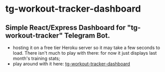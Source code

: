 # tg-workout-tracker-dashboard
## Simple React/Express Dashboard for "tg-workout-tracker" Telegram Bot. 
- hosting it on a free tier Heroku server so it may take a few seconds to load. There isn't much to play with there: for now it just displays last month's training stats;  
- play around with it here: [tg-workout-tracker-dashboard](https://tg-workout-tracker-dashboard.herokuapp.com/)
